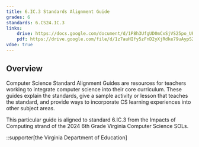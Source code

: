 ```yaml
---
title: 6.IC.3 Standards Alignment Guide
grades: 6
standards: 6.CS24.IC.3
links:
    drive: https://docs.google.com/document/d/1P8h3UfgUD0mCxSjVS25po_UP8w1bmcuXFiNJtrlqppU/edit?usp=drive_link
    pdf: https://drive.google.com/file/d/1z7auHIfy5zFnD2yXjRdke79uAypS2TFQ/view?usp=drive_link
vdoe: true
---
```


## Overview

Computer Science Standard Alignment Guides are resources for teachers working to integrate computer science into their core curriculum. These guides explain the standards, give a sample activity or lesson that teaches the standard, and provide ways to incorporate CS learning experiences into other subject areas. 

This particular guide is aligned to standard 6.IC.3 from the Impacts of Computing strand of the 2024 6th Grade Virginia Computer Science SOLs.

::supporter[the Virginia Department of Education]